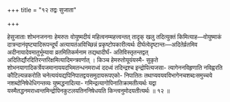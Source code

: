 +++
title = "१२ तद्वः सुजाता"

+++

हेसुजाताः शोभनजननाः हेमरुतः वोयुष्मदीयं महित्वनम्महत्त्वन्तत् तादृक् खलु तदित्युक्तं किमित्याह—वोयुष्माकं दात्रन्दानंवृष्ट्यादिरूपन्दूर्घं अत्यायतंअविच्छिन्नं प्रकृष्टोपकारीत्यर्थः दीर्घत्वेदृष्टान्तः—अदितेर्व्रतमिव अदीनायादेवमातुर्भूम्यावा व्रतमितिकर्मनाम तद्यथादीर्घं- अतिविस्तृतन्तद्वत् अदितिर्द्यौरदितिरन्तरिक्षमित्यादिमन्त्रवर्णात् । किञ्च हेमरुतोयूयंयस्मै- सुकृते शोभनयागादिकर्त्रेयजमानाययदभिमतन्धनमराध्वं ददध्वं तदिन्द्रश्च इन्द्रोपित्यजसा- त्यागेननविहृणाति नविह्वरति कौटिल्यन्नकरोति चनेत्ययंयद्यपिनिपातद्वयसमुदायरूपएको- निपातितः तथाप्यवयवविभागेनचशब्दःसमुच्चये नशब्दोनिषेधेधिगन्तव्यः युष्मद्धनादित्या- गमिन्द्रत्यागोपिनातिक्रामतीत्यर्थः यद्वा यस्मैतद्धनमराध्वन्तमिन्द्रोपिनकुटलयतिननिषेधयति किन्त्वनुमोदयतीत्यर्थः ॥ १२ ॥